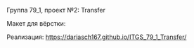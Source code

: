 Группа 79_1, проект №2: Transfer

Макет для вёрстки:

Реализация:
https://dariasch167.github.io/ITGS_79_1_Transfer/
